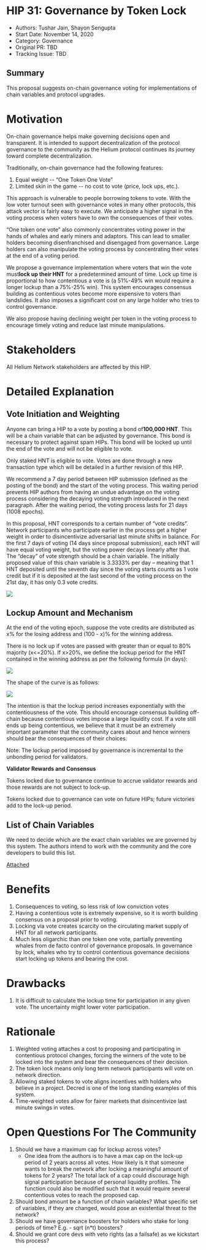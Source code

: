 # HIP 31: Governance by Token Lock

- Authors: Tushar Jain, Shayon Sengupta
- Start Date: November 14, 2020
- Category: Governance
- Original PR: TBD
- Tracking Issue: TBD

## Summary
[summary]: #summary

This proposal suggests on-chain governance voting for implementations of chain variables and protocol upgrades.


# Motivation
[motivation]: #motivation

On-chain governance helps make governing decisions open and transparent. It is intended to support decentralization of the protocol governance to the community as the Helium protocol continues its journey toward complete decentralization.

Traditionally, on-chain governance had the following features:

1. Equal weight -- “One Token One Vote”
2. Limited skin in the game -- no cost to vote (price, lock ups, etc.).

This approach is vulnerable to people borrowing tokens to vote. With the low voter turnout seen with governance votes in many other protocols, this attack vector is fairly easy to execute. We anticipate a higher signal in the voting process when voters have to own the consequences of their votes.

“One token one vote” also commonly concentrates voting power in the hands of whales and early miners and adaptors. This can lead to smaller holders becoming disenfranchised and disengaged from governance. Large holders can also manipulate the voting process by concentrating their votes at the end of a voting period.

We propose a governance implementation where voters that win the vote must**lock up their HNT** for a predetermined amount of time. Lock up time is proportional to how contentious a vote is (a 51%-49% win would require a longer lockup than a 75%-25% win). This system encourages consensus building as contentious votes become more expensive to voters than landslides. It also imposes a significant cost on any large holder who tries to control governance.

We also propose having declining weight per token in the voting process to encourage timely voting and reduce last minute manipulations.


# Stakeholders
[stakeholders]: #stakeholders

All Helium Network stakeholders are affected by this HIP.

# Detailed Explanation
[detailed-explanation]: #detailed-explanation

## Vote Initiation and Weighting

Anyone can bring a HIP to a vote by posting a bond of**100,000 HNT**. This will be a chain variable that can be adjusted by governance. This bond is necessary to protect against spam HIPs. This bond will be locked up until the end of the vote and will not be eligible to vote.

Only staked HNT is eligible to vote. Votes are done through a new transaction type which will be detailed in a further revision of this HIP.

We recommend a 7 day period between HIP submission (defined as the posting of the bond) and the start of the voting process. This waiting period prevents HIP authors from having an undue advantage on the voting process considering the decaying voting strength introduced in the next paragraph. After the waiting period, the voting process lasts for 21 days (1008 epochs).

In this proposal, HNT corresponds to a certain number of “vote credits”. Network participants who participate earlier in the process get a higher weight in order to disincentivize adversarial last minute shifts in balance. For the first 7 days of voting (14 days since proposal submission), each HNT will have equal voting weight, but the voting power decays linearly after that. The “decay” of vote strength should be a chain variable. The initially proposed value of this chain variable is 3.3333% per day – meaning that 1 HNT deposited until the seventh day since the voting starts counts as 1 vote credit but if it is deposited at the last second of the voting process on the 21st day, it has only 0.3 vote credits.

![](https://lh4.googleusercontent.com/PuwNiLI82brcIcWHTJNMMhVx3aNV6wmQ1g43Akd19Wr1ykRifYmrSOi6LXbnMnNwFeU2iSTLMsC1kqfNLxc0OOudrMvioJY7WXC81JUMJ9Wh3hDupfywW_5b36_OZKL6t3aI_28)


## Lockup Amount and Mechanism

At the end of the voting epoch, suppose the vote credits are distributed as x% for the losing address and (100 - x)% for the winning address.

There is no lock up if votes are passed with greater than or equal to 80% majority (x&lt;=20%). If x>20%, we define the lockup period for the HNT contained in the winning address as per the following formula (in days):
  
![](https://lh5.googleusercontent.com/cljWpx5-WOPvC8fLKV3pNpvMOgX5jTsokMfJX94ePDZihjjw3Tgzr3qBqfp1wmBqjZLj37hhv8Rpw9SWHWmDYvhdi_wpz2UyUCVM4x1trH2U-ad5-68x8UN_IhIw8ttwM__Yjxo)  

The shape of the curve is as follows:

![](https://lh6.googleusercontent.com/WQ9Rpir-AE-zinmrDrZT5Nx066RwhCx2RwS-XpSO_ebr1rzz5uuz9Nu43CPKlCrnAFbBzIZehNmBXOEDuVxLX3I3FL1ggJRr9PF4Ic74ZtLJMb2cMbm2W67ADRVVdvmk5BAWu7k)

The intention is that the lockup period increases exponentially with the contentiousness of the vote. This should encourage consensus building off-chain because contentious votes impose a large liquidity cost. If a vote still ends up being contentious, we believe that it must be an extremely important parameter that the community cares about and hence winners should bear the consequences of their choices.

Note: The lockup period imposed by governance is incremental to the unbonding period for validators.


**Validator Rewards and Consensus**

Tokens locked due to governance continue to accrue validator rewards and those rewards are not subject to lock-up.

Tokens locked due to governance can vote on future HIPs; future victories add to the lock-up period.


## List of Chain Variables

We need to decide which are the exact chain variables we are governed by this system. The authors intend to work with the community and the core developers to build this list.

[Attached](https://helium.plus/chain-vars)


# Benefits
[benefits]: #benefits

1. Consequences to voting, so less risk of low conviction votes
2. Having a contentious vote is extremely expensive, so it is worth building consensus on a proposal prior to voting.
3. Locking via vote creates scarcity on the circulating market supply of HNT for all network participants.
4. Much less oligarchic than one token one vote, partially preventing whales from de facto control of governance proposals. In governance by lock, whales who try to control contentious governance decisions start locking up tokens and bearing the cost.


# Drawbacks
[drawbacks]: #drawbacks

1. It is difficult to calculate the lockup time for participation in any given vote. The uncertainty might lower voter participation.


# Rationale
[rationale]: #rationale

1. Weighted voting attaches a cost to proposing and participating in contentious protocol changes, forcing the winners of the vote to be locked into the system and bear the consequences of their decision.
2. The token lock means only long term network participants will vote on network direction.
3. Allowing staked tokens to vote aligns incentives with holders who believe in a project. Decred is one of the long standing examples of this system.
4. Time-weighted votes allow for fairer markets that disincentivize last minute swings in votes.


# Open Questions For The Community
[openquestions]: #openquestions

1. Should we have a maximum cap for lockup across votes?
   - One idea from the authors is to have a max cap on the lock-up period of 2 years across all votes. How likely is it that someone wants to break the network after locking a meaningful amount of tokens for 2 years? The total lack of a cap could discourage high signal participation because of personal liquidity profiles. The function could also be modified such that it would require several contentious votes to reach the proposed cap.
2. Should bond amount be a function of chain variables? What specific set of variables, if they are changed, would pose an existential threat to the network?
3. Should we have governance boosters for holders who stake for long periods of time? E.g. - sqrt (n\*t) boosters?
4. Should we grant core devs with veto rights (as a failsafe) as we kickstart this process?
